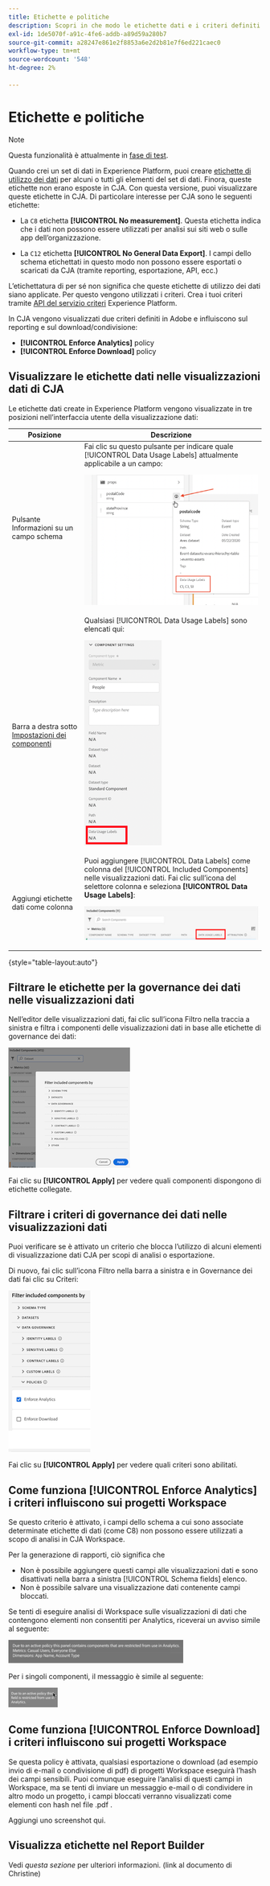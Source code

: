 ```yaml
---
title: Etichette e politiche
description: Scopri in che modo le etichette dati e i criteri definiti in AEP influiscono sulle visualizzazioni dati e sui rapporti in CJA.
exl-id: 1de5070f-a91c-4fe6-addb-a89d59a280b7
source-git-commit: a28247e861e2f8853a6e2d2b81e7f6ed221caec0
workflow-type: tm+mt
source-wordcount: '548'
ht-degree: 2%

---
```


# Etichette e politiche

>[!NOTE]
>
>Questa funzionalità è attualmente in [fase di test](/help/release-notes/releases.md).

Quando crei un set di dati in Experience Platform, puoi creare [etichette di utilizzo dei dati](https://experienceleague.adobe.com/docs/experience-platform/data-governance/labels/reference.html?lang=en) per alcuni o tutti gli elementi del set di dati. Finora, queste etichette non erano esposte in CJA. Con questa versione, puoi visualizzare queste etichette in CJA. Di particolare interesse per CJA sono le seguenti etichette:

* La `C8` etichetta **[!UICONTROL No measurement]**. Questa etichetta indica che i dati non possono essere utilizzati per analisi sui siti web o sulle app dell’organizzazione.

* La `C12` etichetta **[!UICONTROL No General Data Export]**. I campi dello schema etichettati in questo modo non possono essere esportati o scaricati da CJA (tramite reporting, esportazione, API, ecc.)

L’etichettatura di per sé non significa che queste etichette di utilizzo dei dati siano applicate. Per questo vengono utilizzati i criteri. Crea i tuoi criteri tramite [API del servizio criteri](https://experienceleague.adobe.com/docs/experience-platform/data-governance/api/overview.html?lang=en) Experience Platform.

In CJA vengono visualizzati due criteri definiti in Adobe e influiscono sul reporting e sul download/condivisione:

* **[!UICONTROL Enforce Analytics]** policy
* **[!UICONTROL Enforce Download]** policy

## Visualizzare le etichette dati nelle visualizzazioni dati di CJA

Le etichette dati create in Experience Platform vengono visualizzate in tre posizioni nell’interfaccia utente della visualizzazione dati:

| Posizione | Descrizione |
| --- | --- |
| Pulsante Informazioni su un campo schema | Fai clic su questo pulsante per indicare quale [!UICONTROL Data Usage Labels] attualmente applicabile a un campo:<p>![](assets/data-label-left.png) |
| Barra a destra sotto [Impostazioni dei componenti](/help/data-views/component-settings/overview.md) | Qualsiasi [!UICONTROL Data Usage Labels] sono elencati qui:<p>![](assets/data-label-right.png) |
| Aggiungi etichette dati come colonna | Puoi aggiungere [!UICONTROL Data Labels] come colonna del [!UICONTROL Included Components] nelle visualizzazioni dati. Fai clic sull’icona del selettore colonna e seleziona **[!UICONTROL Data Usage Labels]**:<p>![](assets/data-label-column.png) |

{style=&quot;table-layout:auto&quot;}

## Filtrare le etichette per la governance dei dati nelle visualizzazioni dati

Nell’editor delle visualizzazioni dati, fai clic sull’icona Filtro nella traccia a sinistra e filtra i componenti delle visualizzazioni dati in base alle etichette di governance dei dati:

![](assets/filter-labels.png)

Fai clic su **[!UICONTROL Apply]** per vedere quali componenti dispongono di etichette collegate.

## Filtrare i criteri di governance dei dati nelle visualizzazioni dati

Puoi verificare se è attivato un criterio che blocca l’utilizzo di alcuni elementi di visualizzazione dati CJA per scopi di analisi o esportazione.

Di nuovo, fai clic sull’icona Filtro nella barra a sinistra e in Governance dei dati fai clic su Criteri:

![](assets/filter-policies.png)

Fai clic su **[!UICONTROL Apply]** per vedere quali criteri sono abilitati.

## Come funziona [!UICONTROL Enforce Analytics] i criteri influiscono sui progetti Workspace

Se questo criterio è attivato, i campi dello schema a cui sono associate determinate etichette di dati (come C8) non possono essere utilizzati a scopo di analisi in CJA Workspace.

Per la generazione di rapporti, ciò significa che

* Non è possibile aggiungere questi campi alle visualizzazioni dati e sono disattivati nella barra a sinistra [!UICONTROL Schema fields] elenco.
* Non è possibile salvare una visualizzazione dati contenente campi bloccati.

Se tenti di eseguire analisi di Workspace sulle visualizzazioni di dati che contengono elementi non consentiti per Analytics, riceverai un avviso simile al seguente:

![](assets/policy-enforce.png)

Per i singoli componenti, il messaggio è simile al seguente:

![](assets/policy-enforce2.png)

## Come funziona [!UICONTROL Enforce Download] i criteri influiscono sui progetti Workspace

Se questa policy è attivata, qualsiasi esportazione o download (ad esempio invio di e-mail o condivisione di pdf) di progetti Workspace eseguirà l’hash dei campi sensibili. Puoi comunque eseguire l’analisi di questi campi in Workspace, ma se tenti di inviare un messaggio e-mail o di condividere in altro modo un progetto, i campi bloccati verranno visualizzati come elementi con hash nel file .pdf .

Aggiungi uno screenshot qui.

## Visualizza etichette nel Report Builder

Vedi _questa sezione_ per ulteriori informazioni. (link al documento di Christine)
